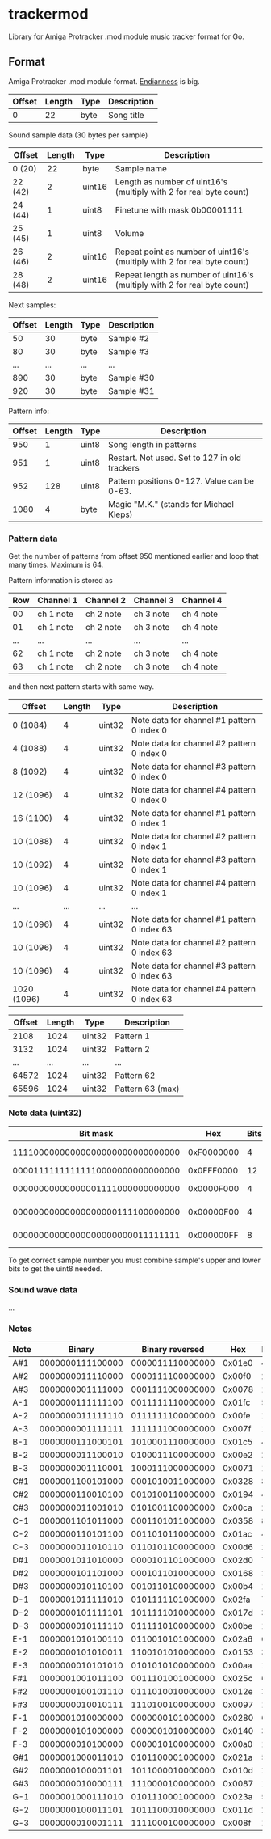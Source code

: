 # trackermod

Library for Amiga Protracker .mod module music tracker format for Go. 

## Format

Amiga Protracker .mod module format. [Endianness](https://en.wikipedia.org/wiki/Endianness) is big.


 Offset  | Length | Type    | Description 
---------|--------|---------|---
  0      | 22     | byte    | Song title       

Sound sample data (30 bytes per sample)
 
 Offset  | Length | Type    | Description 
---------|--------|---------|---
 0 (20)  | 22     | byte    | Sample name 
 22 (42) | 2      | uint16  | Length as number of uint16's (multiply with 2 for real byte count)
 24 (44) | 1      | uint8   | Finetune with mask 0b00001111
 25 (45) | 1      | uint8   | Volume
 26 (46) | 2      | uint16  | Repeat point as number of uint16's (multiply with 2 for real byte count)
 28 (48) | 2      | uint16  | Repeat length as number of uint16's (multiply with 2 for real byte count)

Next samples:

 Offset  | Length | Type    | Description 
---------|--------|---------|---
 50      | 30     | byte    | Sample #2 
 80      | 30     | byte    | Sample #3 
 ...     | ...    | ...     | ... 
 890     | 30     | byte    | Sample #30 
 920     | 30     | byte    | Sample #31 

Pattern info:

 Offset  | Length | Type    | Description 
---------|--------|---------|---
 950     | 1      | uint8   | Song length in patterns 
 951     | 1      | uint8   | Restart. Not used. Set to 127 in old trackers
 952     | 128    | uint8   | Pattern positions 0-127. Value can be 0-63.
 1080    | 4      | byte    | Magic "M.K." (stands for Michael Kleps)

### Pattern data 

Get the number of patterns from offset 950 mentioned earlier and loop that many times. Maximum is 64.

Pattern information is stored as

 Row  | Channel 1 | Channel 2 | Channel 3 | Channel 4  
------|-----------|-----------|-----------|---
 00   | ch 1 note | ch 2 note | ch 3 note | ch 4 note
 01   | ch 1 note | ch 2 note | ch 3 note | ch 4 note
 ...  | ...       | ...       | ...       | ... 
 62   | ch 1 note | ch 2 note | ch 3 note | ch 4 note
 63   | ch 1 note | ch 2 note | ch 3 note | ch 4 note 

and then next pattern starts with same way.


 Offset      | Length | Type    | Description 
-------------|--------|---------|---
 0 (1084)    | 4      | uint32  | Note data for channel #1 pattern 0 index 0
 4 (1088)    | 4      | uint32  | Note data for channel #2 pattern 0 index 0
 8 (1092)    | 4      | uint32  | Note data for channel #3 pattern 0 index 0
 12 (1096)   | 4      | uint32  | Note data for channel #4 pattern 0 index 0
 16 (1100)   | 4      | uint32  | Note data for channel #1 pattern 0 index 1
 10 (1088)   | 4      | uint32  | Note data for channel #2 pattern 0 index 1
 10 (1092)   | 4      | uint32  | Note data for channel #3 pattern 0 index 1
 10 (1096)   | 4      | uint32  | Note data for channel #4 pattern 0 index 1
 ...         | ...    | ...     | ...
 10 (1096)   | 4      | uint32  | Note data for channel #1 pattern 0 index 63
 10 (1096)   | 4      | uint32  | Note data for channel #2 pattern 0 index 63
 10 (1096)   | 4      | uint32  | Note data for channel #3 pattern 0 index 63
 1020 (1096) | 4      | uint32  | Note data for channel #4 pattern 0 index 63


 Offset | Length | Type    | Description 
--------|--------|---------|---
 2108   | 1024   | uint32  | Pattern 1
 3132   | 1024   | uint32  | Pattern 2
 ...    | ...    | ...     | ...
 64572  | 1024   | uint32  | Pattern 62 
 65596  | 1024   | uint32  | Pattern 63 (max)


### Note data (uint32)

 Bit mask                         | Hex        | Bits | Description 
----------------------------------|------------|------|---
 11110000000000000000000000000000 | 0xF0000000 | 4    | Sample's bits upper
 00001111111111110000000000000000 | 0x0FFF0000 | 12   | Period
 00000000000000001111000000000000 | 0x0000F000 | 4    | Sample's bits lower
 00000000000000000000111100000000 | 0x00000F00 | 4    | Effect 0x0 - 0xF
 00000000000000000000000011111111 | 0x000000FF | 8    | Effect parameters

To get correct sample number you must combine sample's upper and lower bits to get the uint8 needed. 


### Sound wave data

...

### Notes

 Note | Binary           | Binary reversed  | Hex    | Dec
------|------------------|------------------|--------|----
 A#1  | 0000000111100000 | 0000011110000000 | 0x01e0 | 480
 A#2  | 0000000011110000 | 0000111100000000 | 0x00f0 | 240
 A#3  | 0000000001111000 | 0001111000000000 | 0x0078 | 120
 A-1  | 0000000111111100 | 0011111110000000 | 0x01fc | 508
 A-2  | 0000000011111110 | 0111111100000000 | 0x00fe | 254
 A-3  | 0000000001111111 | 1111111000000000 | 0x007f | 127
 B-1  | 0000000111000101 | 1010001110000000 | 0x01c5 | 453
 B-2  | 0000000011100010 | 0100011100000000 | 0x00e2 | 226
 B-3  | 0000000001110001 | 1000111000000000 | 0x0071 | 113
 C#1  | 0000001100101000 | 0001010011000000 | 0x0328 | 808
 C#2  | 0000000110010100 | 0010100110000000 | 0x0194 | 404
 C#3  | 0000000011001010 | 0101001100000000 | 0x00ca | 202
 C-1  | 0000001101011000 | 0001101011000000 | 0x0358 | 856
 C-2  | 0000000110101100 | 0011010110000000 | 0x01ac | 428
 C-3  | 0000000011010110 | 0110101100000000 | 0x00d6 | 214
 D#1  | 0000001011010000 | 0000101101000000 | 0x02d0 | 720
 D#2  | 0000000101101000 | 0001011010000000 | 0x0168 | 360
 D#3  | 0000000010110100 | 0010110100000000 | 0x00b4 | 180
 D-1  | 0000001011111010 | 0101111101000000 | 0x02fa | 762
 D-2  | 0000000101111101 | 1011111010000000 | 0x017d | 381
 D-3  | 0000000010111110 | 0111110100000000 | 0x00be | 190
 E-1  | 0000001010100110 | 0110010101000000 | 0x02a6 | 678
 E-2  | 0000000101010011 | 1100101010000000 | 0x0153 | 339
 E-3  | 0000000010101010 | 0101010100000000 | 0x00aa | 170
 F#1  | 0000001001011100 | 0011101001000000 | 0x025c | 604
 F#2  | 0000000100101110 | 0111010010000000 | 0x012e | 302
 F#3  | 0000000010010111 | 1110100100000000 | 0x0097 | 151
 F-1  | 0000001010000000 | 0000000101000000 | 0x0280 | 640
 F-2  | 0000000101000000 | 0000001010000000 | 0x0140 | 320
 F-3  | 0000000010100000 | 0000010100000000 | 0x00a0 | 160
 G#1  | 0000001000011010 | 0101100001000000 | 0x021a | 538
 G#2  | 0000000100001101 | 1011000010000000 | 0x010d | 269
 G#3  | 0000000010000111 | 1110000100000000 | 0x0087 | 135
 G-1  | 0000001000111010 | 0101110001000000 | 0x023a | 570
 G-2  | 0000000100011101 | 1011100010000000 | 0x011d | 285
 G-3  | 0000000010001111 | 1111000100000000 | 0x008f | 143
